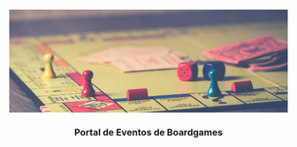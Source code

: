 <br />
<div align="center">
<a href="https://courageous-hamster-04d02e.netlify.app/">
    <img src="github/header-readme.png" alt="Logo Eventos de Boardgames" />
  </a>

  <h3 align="center">Portal de Eventos de Boardgames</h3>